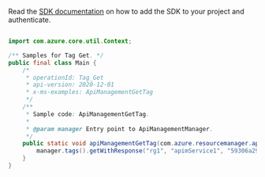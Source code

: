 Read the [SDK documentation](https://github.com/Azure/azure-sdk-for-java/blob/azure-resourcemanager-apimanagement_1.0.0-beta.2/sdk/apimanagement/azure-resourcemanager-apimanagement/README.md) on how to add the SDK to your project and authenticate.

```java

import com.azure.core.util.Context;

/** Samples for Tag Get. */
public final class Main {
    /*
     * operationId: Tag_Get
     * api-version: 2020-12-01
     * x-ms-examples: ApiManagementGetTag
     */
    /**
     * Sample code: ApiManagementGetTag.
     *
     * @param manager Entry point to ApiManagementManager.
     */
    public static void apiManagementGetTag(com.azure.resourcemanager.apimanagement.ApiManagementManager manager) {
        manager.tags().getWithResponse("rg1", "apimService1", "59306a29e4bbd510dc24e5f9", Context.NONE);
    }
}
```
